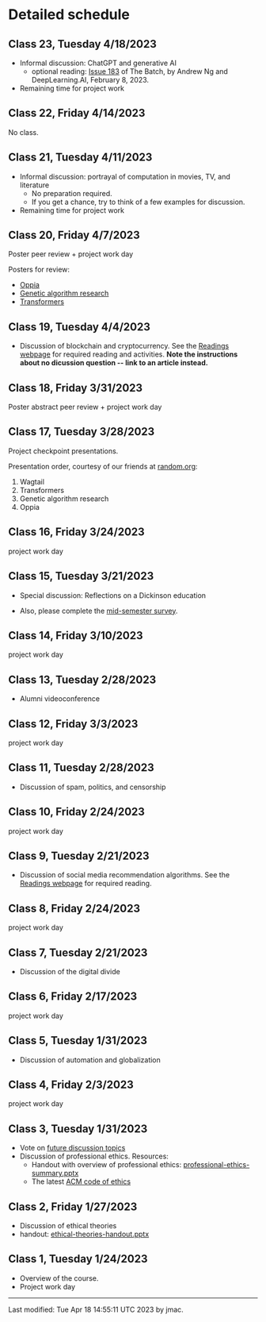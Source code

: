 # Detailed schedule

## Class 23, Tuesday 4/18/2023
 
* Informal discussion: ChatGPT and generative AI
  - optional reading: [Issue
    183](https://www.deeplearning.ai/the-batch/issue-183/) of The
    Batch, by Andrew Ng and DeepLearning.AI, February 8, 2023.
* Remaining time for project work

 
## Class 22, Friday 4/14/2023

No class.

## Class 21, Tuesday 4/11/2023

* Informal discussion: portrayal of computation in movies, TV, and literature
  - No preparation required.
  - If you get a chance, try to think of a few examples for discussion.
* Remaining time for project work

## Class 20, Friday 4/7/2023

Poster peer review + project work day

Posters for review:
* [Oppia](class20/Oppia_CESPosterDraft.pdf)
* [Genetic algorithm research](class20/ShakerCheckPosterDraft.pptx)
* [Transformers](class20/transformers.pptx)


## Class 19, Tuesday 4/4/2023

* Discussion of blockchain and cryptocurrency. See the [Readings
  webpage](../readings.md) for required reading and activities. **Note
  the instructions about no dicussion question -- link to an article
  instead.**


## Class 18, Friday 3/31/2023

Poster abstract peer review + project work day

## Class 17, Tuesday 3/28/2023

Project checkpoint presentations.

Presentation order, courtesy of our friends at [random.org](https://www.random.org/lists/):
1. Wagtail
1. Transformers
1. Genetic algorithm research
1. Oppia


## Class 16, Friday 3/24/2023

project work day



## Class 15, Tuesday 3/21/2023

* Special discussion: Reflections on a Dickinson education

* Also, please complete the [mid-semester
  survey](https://forms.office.com/r/5iuWEEBxZA).



## Class 14, Friday 3/10/2023

project work day



## Class 13, Tuesday 2/28/2023

* Alumni videoconference


## Class 12, Friday 3/3/2023

project work day



## Class 11, Tuesday 2/28/2023

* Discussion of spam, politics, and censorship


## Class 10, Friday 2/24/2023

project work day

## Class 9, Tuesday 2/21/2023


* Discussion of social media recommendation algorithms. See the
  [Readings webpage](../readings.md) for required reading.


## Class 8, Friday 2/24/2023

project work day


## Class 7, Tuesday 2/21/2023

* Discussion of the digital divide

## Class 6, Friday 2/17/2023

project work day



## Class 5, Tuesday 1/31/2023

* Discussion of automation and globalization


## Class 4, Friday 2/3/2023

project work day


## Class 3, Tuesday 1/31/2023

* Vote on [future discussion topics](class03/future-discussion-topics.docx)
* Discussion of professional ethics. Resources:
  - Handout with overview of professional ethics: [professional-ethics-summary.pptx](class03/professional-ethics-summary.pptx)
  - The latest [ACM code of ethics](https://www.acm.org/code-of-ethics)


## Class 2, Friday 1/27/2023

* Discussion of ethical theories
* handout: [ethical-theories-handout.pptx](class02/ethical-theories-handout.pptx)

## Class 1, Tuesday 1/24/2023

* Overview of the course. 
* Project work day


----
Last modified: Tue Apr 18 14:55:11 UTC 2023 by jmac.
